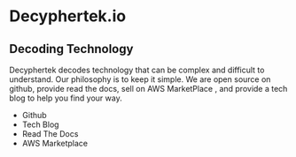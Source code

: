 Decyphertek.io
===============
Decoding Technology
-------------------
Decyphertek decodes technology that can be complex and difficult to understand. Our philosophy is to keep it simple. We are open source on github, provide read the docs, sell on AWS MarketPlace , and provide a tech blog to help you find your way.

* Github
* Tech Blog
* Read The Docs
* AWS Marketplace
